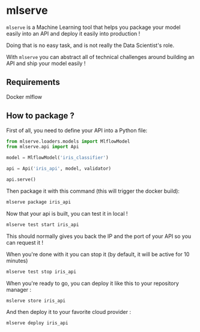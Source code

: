 # mlserve

`mlserve` is a Machine Learning tool that helps you package your model easily into an API and deploy it easily into production ! 

Doing that is no easy task, and is not really the Data Scientist's role.

With `mlserve` you can abstract all of technical challenges around building an API and ship your model easily !


## Requirements

Docker
mlflow

## How to package ? 

First of all, you need to define your API into a Python file:

```python
from mlserve.loaders.models import MlflowModel
from mlserve.api import Api

model = MlflowModel('iris_classifier')

api = Api('iris_api', model, validator)

api.serve()
```

Then package it with this command (this will trigger the docker build):

```bash
mlserve package iris_api
```

Now that your api is built, you can test it in local ! 

```bash
mlserve test start iris_api
```

This should normally gives you back the IP and the port of your API so you can request it ! 

When you're done with it you can stop it (by default, it will be active for 10 minutes)

```bash
mlserve test stop iris_api
```

When you're ready to go, you can deploy it like this to your repository manager : 

```bash
mslerve store iris_api
```

And then deploy it to your favorite cloud provider : 

```bash
mlserve deploy iris_api
```
